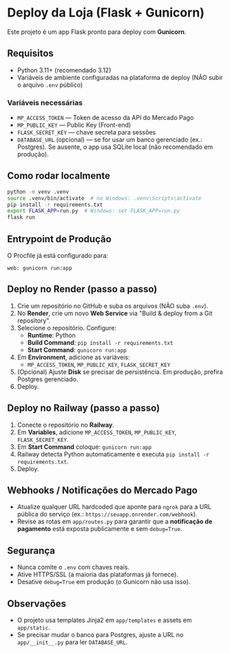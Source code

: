 # Deploy da Loja (Flask + Gunicorn)

Este projeto é um app Flask pronto para deploy com **Gunicorn**.

## Requisitos
- Python 3.11+ (recomendado 3.12)
- Variáveis de ambiente configuradas na plataforma de deploy (NÃO subir o arquivo `.env` público)

### Variáveis necessárias
- `MP_ACCESS_TOKEN` — Token de acesso da API do Mercado Pago
- `MP_PUBLIC_KEY` — Public Key (Front-end)
- `FLASK_SECRET_KEY` — chave secreta para sessões
- `DATABASE_URL` (opcional) — se for usar um banco gerenciado (ex.: Postgres). Se ausente, o app usa SQLite local (não recomendado em produção).

## Como rodar localmente
```bash
python -m venv .venv
source .venv/bin/activate  # no Windows: .venv\Scripts\activate
pip install -r requirements.txt
export FLASK_APP=run.py  # Windows: set FLASK_APP=run.py
flask run
```

## Entrypoint de Produção
O Procfile já está configurado para:
```
web: gunicorn run:app
```

## Deploy no Render (passo a passo)
1. Crie um repositório no GitHub e suba os arquivos (NÃO suba `.env`).
2. No **Render**, crie um novo **Web Service** via "Build & deploy from a Git repository".
3. Selecione o repositório. Configure:
   - **Runtime**: Python
   - **Build Command**: `pip install -r requirements.txt`
   - **Start Command**: `gunicorn run:app`
4. Em **Environment**, adicione as variáveis:
   - `MP_ACCESS_TOKEN`, `MP_PUBLIC_KEY`, `FLASK_SECRET_KEY`
5. (Opcional) Ajuste **Disk** se precisar de persistência. Em produção, prefira Postgres gerenciado.
6. Deploy.

## Deploy no Railway (passo a passo)
1. Conecte o repositório no **Railway**.
2. Em **Variables**, adicione `MP_ACCESS_TOKEN`, `MP_PUBLIC_KEY`, `FLASK_SECRET_KEY`.
3. Em **Start Command** coloque: `gunicorn run:app`
4. Railway detecta Python automaticamente e executa `pip install -r requirements.txt`.
5. Deploy.

## Webhooks / Notificações do Mercado Pago
- Atualize qualquer URL hardcoded que aponte para `ngrok` para a URL pública do serviço (ex.: `https://seuapp.onrender.com/webhook`).
- Revise as rotas em `app/routes.py` para garantir que a **notificação de pagamento** está exposta publicamente e sem `debug=True`.

## Segurança
- Nunca comite o `.env` com chaves reais.
- Ative HTTPS/SSL (a maioria das plataformas já fornece).
- Desative `debug=True` em produção (o Gunicorn não usa isso).

## Observações
- O projeto usa templates Jinja2 em `app/templates` e assets em `app/static`.
- Se precisar mudar o banco para Postgres, ajuste a URL no `app/__init__.py` para ler `DATABASE_URL`.
